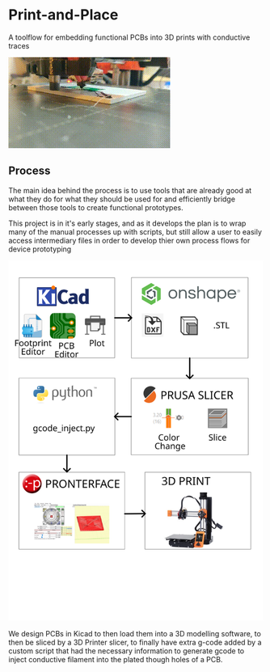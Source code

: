 # Print-and-Place
A toolflow for embedding functional PCBs into 3D prints with conductive traces

![Video](img/vid1.gif)

## Process
The main idea behind the process is to use tools that are already good at what they do for what they should be used for and efficiently bridge between those tools to create functional prototypes.

This project is in it's early stages, and as it develops the plan is to wrap many of the manual processes up with scripts, but still allow a user to easily access intermediary files in order to develop thier own process flows for device prototyping

![Flow](img/Flow.svg)

We design PCBs in Kicad to then load them into a 3D modelling software, to then be sliced by a 3D Printer slicer, to finally have extra g-code added by a custom script that had the necessary information to generate gcode to inject conductive filament into the plated though holes of a PCB.